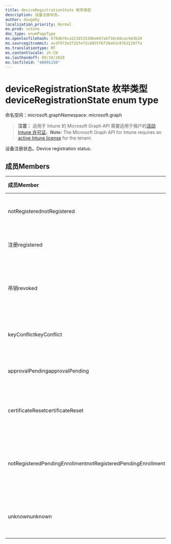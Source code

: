 ```yaml
---
title: deviceRegistrationState 枚举类型
description: 设备注册状态。
author: dougeby
localization_priority: Normal
ms.prod: intune
doc_type: enumPageType
ms.openlocfilehash: 678db76ca3218515306e847abf38c8dcac9d3b20
ms.sourcegitcommit: acdf972e2f25fef2c6855f6f28a63c0762228ffa
ms.translationtype: MT
ms.contentlocale: zh-CN
ms.lasthandoff: 09/18/2020
ms.locfileid: "48091150"
---
```

# <a name="deviceregistrationstate-enum-type"></a><span data-ttu-id="b893c-103">deviceRegistrationState 枚举类型</span><span class="sxs-lookup"><span data-stu-id="b893c-103">deviceRegistrationState enum type</span></span>

<span data-ttu-id="b893c-104">命名空间：microsoft.graph</span><span class="sxs-lookup"><span data-stu-id="b893c-104">Namespace: microsoft.graph</span></span>

> <span data-ttu-id="b893c-105">**注意：** 适用于 Intune 的 Microsoft Graph API 需要适用于租户的[活动 Intune 许可证](https://go.microsoft.com/fwlink/?linkid=839381)。</span><span class="sxs-lookup"><span data-stu-id="b893c-105">**Note:** The Microsoft Graph API for Intune requires an [active Intune license](https://go.microsoft.com/fwlink/?linkid=839381) for the tenant.</span></span>

<span data-ttu-id="b893c-106">设备注册状态。</span><span class="sxs-lookup"><span data-stu-id="b893c-106">Device registration status.</span></span>

## <a name="members"></a><span data-ttu-id="b893c-107">成员</span><span class="sxs-lookup"><span data-stu-id="b893c-107">Members</span></span>
|<span data-ttu-id="b893c-108">成员</span><span class="sxs-lookup"><span data-stu-id="b893c-108">Member</span></span>|<span data-ttu-id="b893c-109">值</span><span class="sxs-lookup"><span data-stu-id="b893c-109">Value</span></span>|<span data-ttu-id="b893c-110">说明</span><span class="sxs-lookup"><span data-stu-id="b893c-110">Description</span></span>|
|:---|:---|:---|
|<span data-ttu-id="b893c-111">notRegistered</span><span class="sxs-lookup"><span data-stu-id="b893c-111">notRegistered</span></span>|<span data-ttu-id="b893c-112">0</span><span class="sxs-lookup"><span data-stu-id="b893c-112">0</span></span>|<span data-ttu-id="b893c-113">设备未注册。</span><span class="sxs-lookup"><span data-stu-id="b893c-113">The device is not registered.</span></span>|
|<span data-ttu-id="b893c-114">注册</span><span class="sxs-lookup"><span data-stu-id="b893c-114">registered</span></span>|<span data-ttu-id="b893c-115">2 </span><span class="sxs-lookup"><span data-stu-id="b893c-115">2</span></span>|<span data-ttu-id="b893c-116">设备已注册。</span><span class="sxs-lookup"><span data-stu-id="b893c-116">The device is registered.</span></span>|
|<span data-ttu-id="b893c-117">吊销</span><span class="sxs-lookup"><span data-stu-id="b893c-117">revoked</span></span>|<span data-ttu-id="b893c-118">第三章</span><span class="sxs-lookup"><span data-stu-id="b893c-118">3</span></span>|<span data-ttu-id="b893c-119">设备已被阻止、已擦除或已停用。</span><span class="sxs-lookup"><span data-stu-id="b893c-119">The device has been blocked, wiped or retired.</span></span>|
|<span data-ttu-id="b893c-120">keyConflict</span><span class="sxs-lookup"><span data-stu-id="b893c-120">keyConflict</span></span>|<span data-ttu-id="b893c-121">4 </span><span class="sxs-lookup"><span data-stu-id="b893c-121">4</span></span>|<span data-ttu-id="b893c-122">设备有键冲突。</span><span class="sxs-lookup"><span data-stu-id="b893c-122">The device has a key conflict.</span></span>|
|<span data-ttu-id="b893c-123">approvalPending</span><span class="sxs-lookup"><span data-stu-id="b893c-123">approvalPending</span></span>|<span data-ttu-id="b893c-124">5 </span><span class="sxs-lookup"><span data-stu-id="b893c-124">5</span></span>|<span data-ttu-id="b893c-125">设备正在等待审批。</span><span class="sxs-lookup"><span data-stu-id="b893c-125">The device is pending approval.</span></span>|
|<span data-ttu-id="b893c-126">certificateReset</span><span class="sxs-lookup"><span data-stu-id="b893c-126">certificateReset</span></span>|<span data-ttu-id="b893c-127">6 </span><span class="sxs-lookup"><span data-stu-id="b893c-127">6</span></span>|<span data-ttu-id="b893c-128">设备证书已重置。</span><span class="sxs-lookup"><span data-stu-id="b893c-128">The device certificate has been reset.</span></span>|
|<span data-ttu-id="b893c-129">notRegisteredPendingEnrollment</span><span class="sxs-lookup"><span data-stu-id="b893c-129">notRegisteredPendingEnrollment</span></span>|<span data-ttu-id="b893c-130">7 </span><span class="sxs-lookup"><span data-stu-id="b893c-130">7</span></span>|<span data-ttu-id="b893c-131">设备未注册且未完成注册。</span><span class="sxs-lookup"><span data-stu-id="b893c-131">The device is not registered and pending enrollment.</span></span>|
|<span data-ttu-id="b893c-132">unknown</span><span class="sxs-lookup"><span data-stu-id="b893c-132">unknown</span></span>|<span data-ttu-id="b893c-133">8 </span><span class="sxs-lookup"><span data-stu-id="b893c-133">8</span></span>|<span data-ttu-id="b893c-134">设备注册状态未知。</span><span class="sxs-lookup"><span data-stu-id="b893c-134">The device registration status is unknown.</span></span>|









